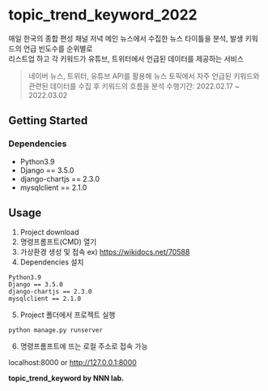 # topic_trend_keyword_2022

매일 한국의 종합 편성 채널 저녁 메인 뉴스에서 수집한 뉴스 타이틀을 분석, 발생 키워드의 언급 빈도수를 순위별로   
리스트업 하고 각 키워드가 유튜브, 트위터에서 언급된 데이터를 제공하는 서비스

> 네이버 뉴스, 트위터, 유튜브 API를 활용해 뉴스 토픽에서 자주 언급된 키워드와 관련된 데이터를 수집 후 키워드의 흐름을 분석
> 수행기간: 2022.02.17 ~ 2022.03.02

## Getting Started
### Dependencies

* Python3.9
* Django == 3.5.0
* django-chartjs == 2.3.0
* mysqlclient == 2.1.0

## Usage
1. Project download
2. 명령프롬프트(CMD) 열기
3. 가상환경 생성 및 접속
ex) https://wikidocs.net/70588
5. Dependencies 설치
```
Python3.9
Django == 3.5.0
django-chartjs == 2.3.0
mysqlclient == 2.1.0
```
5. Project 폴더에서 프로젝트 실행
```
python manage.py runserver
```
6. 명령프롬프트에 뜨는 로컬 주소로 접속 가능

localhost:8000 or http://127.0.0.1:8000


**topic_trend_keyword by NNN lab.**
